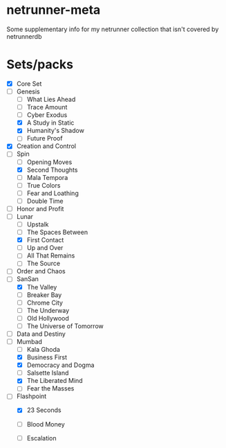 # netrunner-meta
Some supplementary info for my netrunner collection that isn't covered by netrunnerdb

# Sets/packs
 - [x] Core Set
 - [ ] Genesis
   - [ ] What Lies Ahead
   - [ ] Trace Amount
   - [ ] Cyber Exodus
   - [x] A Study in Static
   - [x] Humanity's Shadow
   - [ ] Future Proof
 - [x] Creation and Control
 - [ ] Spin
   - [ ] Opening Moves
   - [x] Second Thoughts
   - [ ] Mala Tempora
   - [ ] True Colors
   - [ ] Fear and Loathing
   - [ ] Double Time
 - [ ] Honor and Profit
 - [ ] Lunar
   - [ ] Upstalk
   - [ ] The Spaces Between
   - [x] First Contact
   - [ ] Up and Over
   - [ ] All That Remains
   - [ ] The Source
 - [ ] Order and Chaos
 - [ ] SanSan
   - [x] The Valley
   - [ ] Breaker Bay
   - [ ] Chrome City
   - [ ] The Underway
   - [ ] Old Hollywood
   - [ ] The Universe of Tomorrow
 - [ ] Data and Destiny
 - [ ] Mumbad
   - [ ] Kala Ghoda
   - [x] Business First
   - [x] Democracy and Dogma
   - [ ] Salsette Island
   - [x] The Liberated Mind
   - [ ] Fear the Masses
 - [ ] Flashpoint
   - [x] 23 Seconds
   - [ ] Blood Money
   - [ ] Escalation

